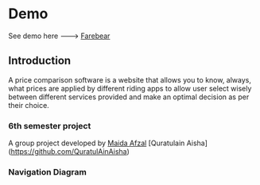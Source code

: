 # Demo

See demo here ---> [Farebear](farebear.netlify.app)

## Introduction

A price comparison software is a website that allows you to know, always, what prices are
applied by different riding apps to allow user select wisely between different services
provided and make an optimal decision as per their choice.

### 6th semester project

A group project developed by
[Maida Afzal](https://github.com/maidaNsiddique)
[Quratulain Aisha] (https://github.com/QuratulAinAisha)

### Navigation Diagram

